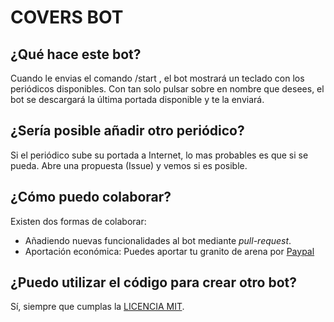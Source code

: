 # COVERS BOT

## ¿Qué hace este bot?
Cuando le envias el comando /start , el bot mostrará un teclado con los periódicos disponibles. Con tan solo pulsar sobre en nombre que desees, el bot se descargará la última portada disponible y te la enviará.


## ¿Sería posible añadir otro periódico?
Si el periódico sube su portada a Internet, lo mas probables es que si se pueda. Abre una propuesta (Issue) y vemos si es posible.

## ¿Cómo puedo colaborar?
Existen dos formas de colaborar:
- Añadiendo nuevas funcionalidades al bot mediante _pull-request_. 
- Aportación económica: Puedes aportar tu granito de arena por [Paypal](https://paypal.me/panleoad)

## ¿Puedo utilizar el código para crear otro bot?
Sí, siempre que cumplas la [LICENCIA MIT](https://github.com/adrianpaniagualeon/covers-bot/blob/main/LICENSE).

